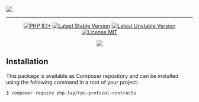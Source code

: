 <a href="https://github.com/php-lsp" target="_blank">
    <img align="center" src="https://avatars.githubusercontent.com/u/153323085?s=120">
</a>

---

<p align="center">
    <a href="https://packagist.org/packages/php-lsp/rpc-protocol-contracts"><img src="https://poser.pugx.org/php-lsp/rpc-protocol-contracts/require/php?style=for-the-badge" alt="PHP 8.1+"></a>
    <a href="https://packagist.org/packages/php-lsp/rpc-protocol-contracts"><img src="https://poser.pugx.org/php-lsp/rpc-protocol-contracts/version?style=for-the-badge" alt="Latest Stable Version"></a>
    <a href="https://packagist.org/packages/php-lsp/rpc-protocol-contracts"><img src="https://poser.pugx.org/php-lsp/rpc-protocol-contracts/v/unstable?style=for-the-badge" alt="Latest Unstable Version"></a>
    <a href="https://raw.githubusercontent.com/php-lsp/rpc-protocol-contracts/blob/master/LICENSE"><img src="https://poser.pugx.org/php-lsp/rpc-protocol-contracts/license?style=for-the-badge" alt="License MIT"></a>
</p>
<p align="center">
    <a href="https://github.com/php-lsp/rpc-protocol-contracts/actions"><img src="https://github.com/php-lsp/rpc-protocol-contracts/workflows/tests/badge.svg"></a>
</p>

## Installation

This package is available as Composer repository and can be 
installed using the following command in a root of your project:

```sh
$ composer require php-lsp/rpc-protocol-contracts
```
